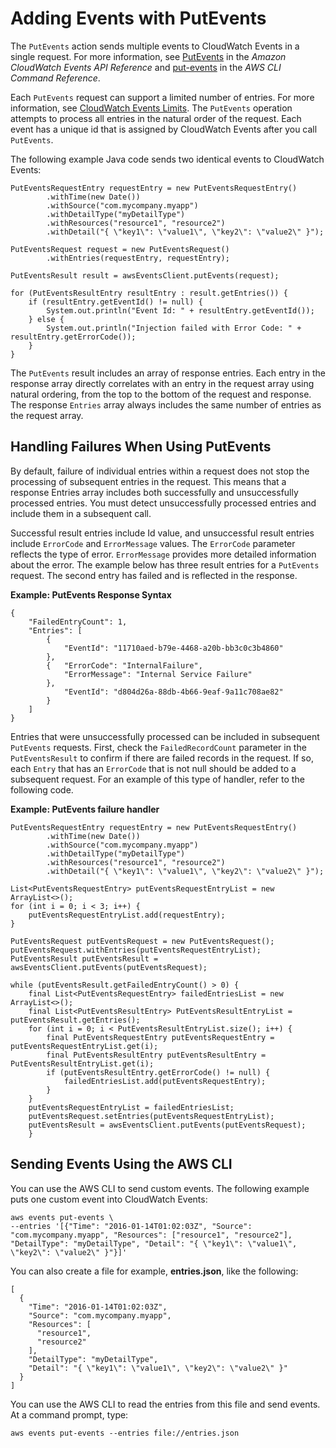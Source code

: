 # Adding Events with PutEvents<a name="AddEventsPutEvents"></a>

The `PutEvents` action sends multiple events to CloudWatch Events in a single request\. For more information, see [PutEvents](http://docs.aws.amazon.com/AmazonCloudWatchEvents/latest/APIReference/API_PutEvents.html) in the *Amazon CloudWatch Events API Reference* and [put\-events](http://docs.aws.amazon.com/cli/latest/reference/events/put-events.html) in the *AWS CLI Command Reference*\.

Each `PutEvents` request can support a limited number of entries\. For more information, see [CloudWatch Events Limits](cloudwatch_limits_cwe.md)\. The `PutEvents` operation attempts to process all entries in the natural order of the request\. Each event has a unique id that is assigned by CloudWatch Events after you call `PutEvents`\.

The following example Java code sends two identical events to CloudWatch Events:

```
PutEventsRequestEntry requestEntry = new PutEventsRequestEntry()
        .withTime(new Date())
        .withSource("com.mycompany.myapp")
        .withDetailType("myDetailType")
        .withResources("resource1", "resource2")
        .withDetail("{ \"key1\": \"value1\", \"key2\": \"value2\" }");

PutEventsRequest request = new PutEventsRequest()
        .withEntries(requestEntry, requestEntry);

PutEventsResult result = awsEventsClient.putEvents(request);

for (PutEventsResultEntry resultEntry : result.getEntries()) {
    if (resultEntry.getEventId() != null) {
        System.out.println("Event Id: " + resultEntry.getEventId());
    } else {
        System.out.println("Injection failed with Error Code: " + resultEntry.getErrorCode());
    }
}
```

The `PutEvents` result includes an array of response entries\. Each entry in the response array directly correlates with an entry in the request array using natural ordering, from the top to the bottom of the request and response\. The response `Entries` array always includes the same number of entries as the request array\.

## Handling Failures When Using PutEvents<a name="FailureHandling"></a>

By default, failure of individual entries within a request does not stop the processing of subsequent entries in the request\. This means that a response Entries array includes both successfully and unsuccessfully processed entries\. You must detect unsuccessfully processed entries and include them in a subsequent call\.

Successful result entries include Id value, and unsuccessful result entries include `ErrorCode` and `ErrorMessage` values\. The `ErrorCode` parameter reflects the type of error\. `ErrorMessage` provides more detailed information about the error\. The example below has three result entries for a `PutEvents` request\. The second entry has failed and is reflected in the response\.

**Example: PutEvents Response Syntax**

```
{
    "FailedEntryCount": 1, 
    "Entries": [
        {
            "EventId": "11710aed-b79e-4468-a20b-bb3c0c3b4860"
        },
        {   "ErrorCode": "InternalFailure",
            "ErrorMessage": "Internal Service Failure"
        }, 
            "EventId": "d804d26a-88db-4b66-9eaf-9a11c708ae82"
        }
    ]
}
```

Entries that were unsuccessfully processed can be included in subsequent `PutEvents` requests\. First, check the `FailedRecordCount` parameter in the `PutEventsResult` to confirm if there are failed records in the request\. If so, each `Entry` that has an `ErrorCode` that is not null should be added to a subsequent request\. For an example of this type of handler, refer to the following code\.

**Example: PutEvents failure handler**

```
PutEventsRequestEntry requestEntry = new PutEventsRequestEntry()
        .withTime(new Date())
        .withSource("com.mycompany.myapp")
        .withDetailType("myDetailType")
        .withResources("resource1", "resource2")
        .withDetail("{ \"key1\": \"value1\", \"key2\": \"value2\" }");

List<PutEventsRequestEntry> putEventsRequestEntryList = new ArrayList<>();
for (int i = 0; i < 3; i++) {
    putEventsRequestEntryList.add(requestEntry);
}

PutEventsRequest putEventsRequest = new PutEventsRequest();
putEventsRequest.withEntries(putEventsRequestEntryList);
PutEventsResult putEventsResult = awsEventsClient.putEvents(putEventsRequest);

while (putEventsResult.getFailedEntryCount() > 0) {
    final List<PutEventsRequestEntry> failedEntriesList = new ArrayList<>();
    final List<PutEventsResultEntry> PutEventsResultEntryList = putEventsResult.getEntries();
    for (int i = 0; i < PutEventsResultEntryList.size(); i++) {
        final PutEventsRequestEntry putEventsRequestEntry = putEventsRequestEntryList.get(i);
        final PutEventsResultEntry putEventsResultEntry = PutEventsResultEntryList.get(i);
        if (putEventsResultEntry.getErrorCode() != null) {
            failedEntriesList.add(putEventsRequestEntry);
        }
    }
    putEventsRequestEntryList = failedEntriesList;
    putEventsRequest.setEntries(putEventsRequestEntryList);
    putEventsResult = awsEventsClient.putEvents(putEventsRequest);
    }
```

## Sending Events Using the AWS CLI<a name="SendEventsAWSCli"></a>

You can use the AWS CLI to send custom events\. The following example puts one custom event into CloudWatch Events:

```
aws events put-events \
--entries '[{"Time": "2016-01-14T01:02:03Z", "Source": "com.mycompany.myapp", "Resources": ["resource1", "resource2"], "DetailType": "myDetailType", "Detail": "{ \"key1\": \"value1\", \"key2\": \"value2\" }"}]'
```

You can also create a file for example, **entries\.json**, like the following:

```
[
  {
    "Time": "2016-01-14T01:02:03Z",
    "Source": "com.mycompany.myapp",
    "Resources": [
      "resource1",
      "resource2"
    ],
    "DetailType": "myDetailType",
    "Detail": "{ \"key1\": \"value1\", \"key2\": \"value2\" }"
  }
]
```

You can use the AWS CLI to read the entries from this file and send events\. At a command prompt, type:

```
aws events put-events --entries file://entries.json
```